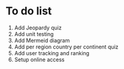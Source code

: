 # To do list

1. Add Jeopardy quiz
1. Add unit testing
1. Add Mermeid diagram
1. Add per region country per continent quiz
1. Add user tracking and ranking
1. Setup online access
